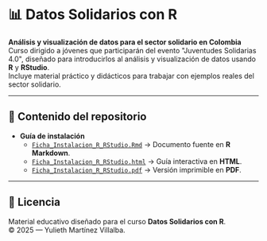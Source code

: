 # 📊 Datos Solidarios con R

**Análisis y visualización de datos para el sector solidario en Colombia**  
Curso dirigido a jóvenes que participarán del evento "Juventudes Solidarias 4.0", diseñado para introducirlos al análisis y visualización de datos usando **R** y **RStudio**.  
Incluye material práctico y didácticos para trabajar con ejemplos reales del sector solidario.


---

## 📂 Contenido del repositorio

- **Guía de instalación**  
  - [`Ficha_Instalacion_R_RStudio.Rmd`](Ficha_Instalacion_R_RStudio.Rmd) → Documento fuente en **R Markdown**.
  - [`Ficha_Instalacion_R_RStudio.html`](Ficha_Instalacion_R_RStudio.html) → Guía interactiva en **HTML**.
  - [`Ficha_Instalacion_R_RStudio.pdf`](Ficha_Instalacion_R_RStudio.pdf) → Versión imprimible en **PDF**.


---

## 📜 Licencia

Material educativo diseñado para el curso **Datos Solidarios con R**.  
© 2025 — Yulieth Martínez Villalba.
